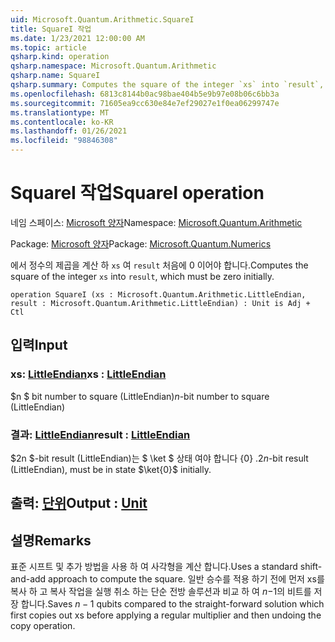 ```yaml
---
uid: Microsoft.Quantum.Arithmetic.SquareI
title: SquareI 작업
ms.date: 1/23/2021 12:00:00 AM
ms.topic: article
qsharp.kind: operation
qsharp.namespace: Microsoft.Quantum.Arithmetic
qsharp.name: SquareI
qsharp.summary: Computes the square of the integer `xs` into `result`, which must be zero initially.
ms.openlocfilehash: 6813c8144b0ac98bae404b5e9b97e08b06c6bb3a
ms.sourcegitcommit: 71605ea9cc630e84e7ef29027e1f0ea06299747e
ms.translationtype: MT
ms.contentlocale: ko-KR
ms.lasthandoff: 01/26/2021
ms.locfileid: "98846308"
---
```

# <a name="squarei-operation"></a><span data-ttu-id="f0493-102">SquareI 작업</span><span class="sxs-lookup"><span data-stu-id="f0493-102">SquareI operation</span></span>

<span data-ttu-id="f0493-103">네임 스페이스: [Microsoft 양자](xref:Microsoft.Quantum.Arithmetic)</span><span class="sxs-lookup"><span data-stu-id="f0493-103">Namespace: [Microsoft.Quantum.Arithmetic](xref:Microsoft.Quantum.Arithmetic)</span></span>

<span data-ttu-id="f0493-104">Package: [Microsoft 양자](https://nuget.org/packages/Microsoft.Quantum.Numerics)</span><span class="sxs-lookup"><span data-stu-id="f0493-104">Package: [Microsoft.Quantum.Numerics](https://nuget.org/packages/Microsoft.Quantum.Numerics)</span></span>


<span data-ttu-id="f0493-105">에서 정수의 제곱을 계산 하 `xs` 여 `result` 처음에 0 이어야 합니다.</span><span class="sxs-lookup"><span data-stu-id="f0493-105">Computes the square of the integer `xs` into `result`, which must be zero initially.</span></span>

```qsharp
operation SquareI (xs : Microsoft.Quantum.Arithmetic.LittleEndian, result : Microsoft.Quantum.Arithmetic.LittleEndian) : Unit is Adj + Ctl
```


## <a name="input"></a><span data-ttu-id="f0493-106">입력</span><span class="sxs-lookup"><span data-stu-id="f0493-106">Input</span></span>

### <a name="xs--littleendian"></a><span data-ttu-id="f0493-107">xs: [LittleEndian](xref:Microsoft.Quantum.Arithmetic.LittleEndian)</span><span class="sxs-lookup"><span data-stu-id="f0493-107">xs : [LittleEndian](xref:Microsoft.Quantum.Arithmetic.LittleEndian)</span></span>

<span data-ttu-id="f0493-108">$n $ bit number to square (LittleEndian)</span><span class="sxs-lookup"><span data-stu-id="f0493-108">$n$-bit number to square (LittleEndian)</span></span>


### <a name="result--littleendian"></a><span data-ttu-id="f0493-109">결과: [LittleEndian](xref:Microsoft.Quantum.Arithmetic.LittleEndian)</span><span class="sxs-lookup"><span data-stu-id="f0493-109">result : [LittleEndian](xref:Microsoft.Quantum.Arithmetic.LittleEndian)</span></span>

<span data-ttu-id="f0493-110">$2n $-bit result (LittleEndian)는 $ \ket $ 상태 여야 합니다 {0} .</span><span class="sxs-lookup"><span data-stu-id="f0493-110">$2n$-bit result (LittleEndian), must be in state $\ket{0}$ initially.</span></span>



## <a name="output--unit"></a><span data-ttu-id="f0493-111">출력: [단위](xref:microsoft.quantum.lang-ref.unit)</span><span class="sxs-lookup"><span data-stu-id="f0493-111">Output : [Unit](xref:microsoft.quantum.lang-ref.unit)</span></span>



## <a name="remarks"></a><span data-ttu-id="f0493-112">설명</span><span class="sxs-lookup"><span data-stu-id="f0493-112">Remarks</span></span>

<span data-ttu-id="f0493-113">표준 시프트 및 추가 방법을 사용 하 여 사각형을 계산 합니다.</span><span class="sxs-lookup"><span data-stu-id="f0493-113">Uses a standard shift-and-add approach to compute the square.</span></span> <span data-ttu-id="f0493-114">일반 승수를 적용 하기 전에 먼저 xs를 복사 하 고 복사 작업을 실행 취소 하는 단순 전방 솔루션과 비교 하 여 $n-$1의 비트를 저장 합니다.</span><span class="sxs-lookup"><span data-stu-id="f0493-114">Saves $n-1$ qubits compared to the straight-forward solution which first copies out xs before applying a regular multiplier and then undoing the copy operation.</span></span>